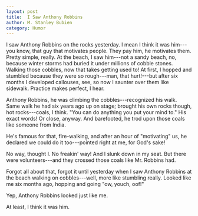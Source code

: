 ```yaml
---
layout: post
title:  I Saw Anthony Robbins
author: M. Stanley Bubien
category: Humor
---
```


I saw Anthony Robbins on the rocks yesterday. I mean I think it was him---you know, that guy that motivates people. They pay him, he motivates them. Pretty simple, really.
At the beach, I saw him---not a sandy beach, no, because winter storms had buried it under millions of cobble stones. Walking those cobbles, now that takes getting used to! At first, I hopped and stumbled because they were so rough---man, that hurt!---but after six months I developed callouses, see, so now I saunter over them like sidewalk. Practice makes perfect, I hear.

Anthony Robbins, he was climbing the cobbles---recognized his walk. Same walk he had six years ago up on stage; brought his own rocks though, hot rocks---coals, I think. "You can do anything you put your mind to." His exact words! Or close, anyway. And barefooted, he trod upon those coals like someone from India.

He's famous for that, fire-walking, and after an hour of "motivating" us, he declared we could do it too---pointed right at me, for God's sake!

No way, thought I. No freakin' way! And I slunk down in my seat. But there were volunteers---and they crossed those coals like Mr. Robbins had.

Forgot all about that, forgot it until yesterday when I saw Anthony Robbins at the beach walking on cobbles---well, more like stumbling really. Looked like me six months ago, hopping and going "ow, youch, oof!"

Yep, Anthony Robbins looked just like me.

At least, I think it was him.